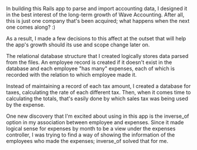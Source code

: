 In building this Rails app to parse and import accounting data, I designed it in the best interest of the long-term growth of Wave Accounting. After all, this is just one company that's been acquired; what happens when the next one comes along? :) 

As a result, I made a few decisions to this affect at the outset that will help the app's growth should its use and scope change later on.

The relational database structure that I created logically stores data parsed from the files. An employee record is created if it doesn't exist in the database and each employee "has many" expenses, each of which is recorded with the relation to which employee made it.

Instead of maintaining a record of each tax amount, I created a database for taxes, calculating the rate of each different tax. Then, when it comes time to calculating the totals, that's easily done by which sales tax was being used by the expense.


One new discovery that I'm excited about using in this app is the inverse_of option in my association between employee and expenses. Since it made logical sense for expenses by month to be a view under the expenses controller, I was trying to find a way of showing the information of the employees who made the expenses; inverse_of solved that for me.

